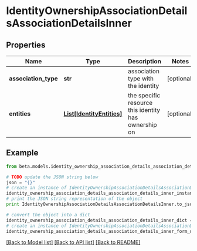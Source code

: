 # IdentityOwnershipAssociationDetailsAssociationDetailsInner


## Properties
Name | Type | Description | Notes
------------ | ------------- | ------------- | -------------
**association_type** | **str** | association type with the identity | [optional] 
**entities** | [**List[IdentityEntities]**](IdentityEntities.md) | the specific resource this identity has ownership on | [optional] 

## Example

```python
from beta.models.identity_ownership_association_details_association_details_inner import IdentityOwnershipAssociationDetailsAssociationDetailsInner

# TODO update the JSON string below
json = "{}"
# create an instance of IdentityOwnershipAssociationDetailsAssociationDetailsInner from a JSON string
identity_ownership_association_details_association_details_inner_instance = IdentityOwnershipAssociationDetailsAssociationDetailsInner.from_json(json)
# print the JSON string representation of the object
print IdentityOwnershipAssociationDetailsAssociationDetailsInner.to_json()

# convert the object into a dict
identity_ownership_association_details_association_details_inner_dict = identity_ownership_association_details_association_details_inner_instance.to_dict()
# create an instance of IdentityOwnershipAssociationDetailsAssociationDetailsInner from a dict
identity_ownership_association_details_association_details_inner_form_dict = identity_ownership_association_details_association_details_inner.from_dict(identity_ownership_association_details_association_details_inner_dict)
```
[[Back to Model list]](../README.md#documentation-for-models) [[Back to API list]](../README.md#documentation-for-api-endpoints) [[Back to README]](../README.md)


